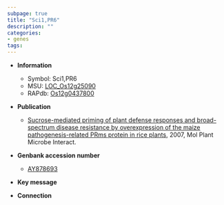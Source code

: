 ```yaml
---
subpage: true
title: "Sci1,PR6"
description: ""
categories:
- genes
tags: 
---
```


* **Information**  
    + Symbol: Sci1,PR6  
    + MSU: [LOC_Os12g25090](http://rice.plantbiology.msu.edu/cgi-bin/ORF_infopage.cgi?orf=LOC_Os12g25090)  
    + RAPdb: [Os12g0437800](http://rapdb.dna.affrc.go.jp/viewer/gbrowse_details/irgsp1?name=Os12g0437800)  

* **Publication**  
    + [Sucrose-mediated priming of plant defense responses and broad-spectrum disease resistance by overexpression of the maize pathogenesis-related PRms protein in rice plants](http://www.ncbi.nlm.nih.gov/pubmed?term=Sucrose-mediated+priming+of+plant+defense+responses+and+broad-spectrum+disease+resistance+by+overexpression+of+the+maize+pathogenesis-related+PRms+protein+in+rice+plants%5BTitle%5D), 2007, Mol Plant Microbe Interact.

* **Genbank accession number**  
    + [AY878693](http://www.ncbi.nlm.nih.gov/nuccore/AY878693)

* **Key message**  

* **Connection**  



